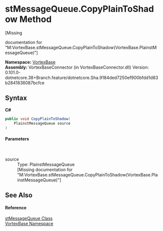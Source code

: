 # stMessageQueue.CopyPlainToShadow Method 
 

\[Missing <summary> documentation for "M:VortexBase.stMessageQueue.CopyPlainToShadow(VortexBase.PlainstMessageQueue)"\]

**Namespace:**&nbsp;<a href="N_VortexBase.md">VortexBase</a><br />**Assembly:**&nbsp;VortexBaseConnector (in VortexBaseConnector.dll) Version: 0.101.0-dotnetcore.38+Branch.feature/dotnetcore.Sha.9184ded7250ef900bfdd1d83b2841836087bcfce

## Syntax

**C#**<br />
``` C#
public void CopyPlainToShadow(
	PlainstMessageQueue source
)
```


#### Parameters
&nbsp;<dl><dt>source</dt><dd>Type: PlainstMessageQueue<br />\[Missing <param name="source"/> documentation for "M:VortexBase.stMessageQueue.CopyPlainToShadow(VortexBase.PlainstMessageQueue)"\]</dd></dl>

## See Also


#### Reference
<a href="T_VortexBase_stMessageQueue.md">stMessageQueue Class</a><br /><a href="N_VortexBase.md">VortexBase Namespace</a><br />